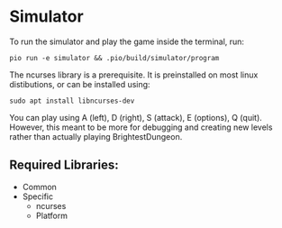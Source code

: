 # Simulator

To run the simulator and play the game inside the terminal, run:

```
pio run -e simulator && .pio/build/simulator/program
```

The ncurses library is a prerequisite.
It is preinstalled on most linux distibutions, or can be installed using:

```
sudo apt install libncurses-dev
```

You can play using A (left), D (right), S (attack), E (options), Q (quit).
However, this meant to be more for debugging and creating new levels rather than actually playing BrightestDungeon.

## Required Libraries:

- Common
- Specific
  - ncurses
  - Platform
